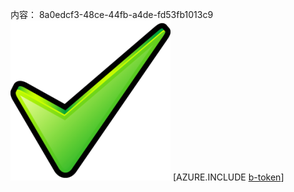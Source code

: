 内容： 8a0edcf3-48ce-44fb-a4de-fd53fb1013c9![图像](90f87548-9736-45b5-ba95-c72cdef7b962.png)
[AZURE.INCLUDE [b-token](5713d174-e0c8-49b3-a2e5-fffde44d84d4.md)]
